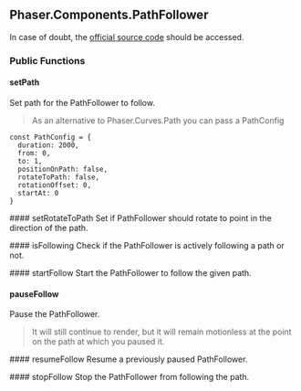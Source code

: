 ## Phaser.Components.PathFollower

In case of doubt, the [official source code](https://github.com/photonstorm/phaser) should be accessed.

### Public Functions

#### setPath
Set path for the PathFollower to follow.

> As an alternative to Phaser.Curves.Path you can pass a PathConfig

```
const PathConfig = {
  duration: 2000,
  from: 0,
  to: 1,
  positionOnPath: false,
  rotateToPath: false,
  rotationOffset: 0,
  startAt: 0
}
```

#### setRotateToPath
Set if PathFollower should rotate to point in the direction of the path.

#### isFollowing
Check if the PathFollower is actively following a path or not.

#### startFollow
Start the PathFollower to follow the given path.

#### pauseFollow
Pause the PathFollower.

> It will still continue to render, but it will remain motionless at the
point on the path at which you paused it.

#### resumeFollow
Resume a previously paused PathFollower.

#### stopFollow
Stop the PathFollower from following the path.
